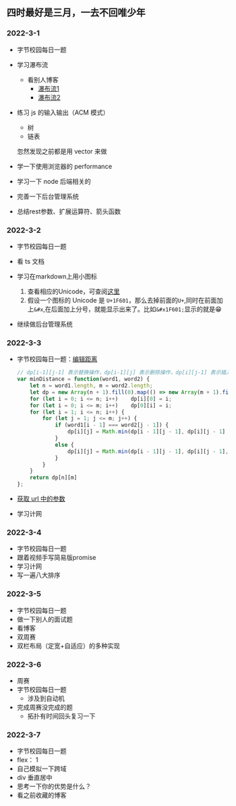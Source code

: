 ## 四时最好是三月，一去不回唯少年

### 2022-3-1

+ 字节校园每日一题

+ 学习瀑布流
  + 看别人博客
    + [瀑布流1](https://juejin.cn/post/6963071339108237319)
    + [瀑布流2](https://juejin.cn/post/6844904004720263176)
+ 练习 js 的输入输出（ACM 模式）
  + 树
  + 链表
  
  忽然发现之前都是用 vector 来做
+ 学一下使用浏览器的 performance
+ 学习一下 node 后端相关的
+ 完善一下后台管理系统

+ 总结rest参数、扩展运算符、箭头函数

### 2022-3-2

+ 字节校园每日一题

+ 看 ts 文档

+ 学习在markdown上用小图标

  1. 查看相应的Unicode，可查阅[这里](https://apps.timwhitlock.info/emoji/tables/unicode#)
  2. 假设一个图标的 Unicode 是 `U+1F601`，那么去掉前面的`U+`,同时在前面加上`&#x`,在后面加上分号，就能显示出来了。比如`&#x1F601;`显示的就是&#x1F601;

+ 继续做后台管理系统

  
  

### 2022-3-3

+ 字节校园每日一题：[编辑距离](https://leetcode-cn.com/problems/edit-distance/)

  ```js
  // dp[i-1][j-1] 表示替换操作，dp[i-1][j] 表示删除操作，dp[i][j-1] 表示插入操作。
  var minDistance = function(word1, word2) {
      let n = word1.length, m = word2.length;
      let dp = new Array(n + 1).fill(0).map(() => new Array(m + 1).fill(0));
      for (let i = 0; i <= n; i++)    dp[i][0] = i;
      for (let i = 0; i <= m; i++)    dp[0][i] = i;
      for (let i = 1; i <= n; i++) {
          for (let j = 1; j <= m; j++) {
              if (word1[i - 1] === word2[j - 1]) {
                  dp[i][j] = Math.min(dp[i - 1][j - 1], dp[i][j - 1] + 1, dp[i - 1][j] + 1);
              }
              else {
                  dp[i][j] = Math.min(dp[i - 1][j - 1], dp[i][j - 1], dp[i - 1][j]) + 1;
              }
          }
      }
      return dp[n][m]
  };
  ```

  

+ [获取 url 中的参数](https://www.nowcoder.com/practice/a3ded747e3884a3c86d09d88d1652e10)

+ 学习计网

### 2022-3-4

+ 字节校园每日一题
+ 跟着视频手写简易版promise
+ 学习计网
+ 写一遍八大排序

### 2022-3-5

+ 字节校园每日一题
+ 做一下别人的面试题
+ 看博客
+ 双周赛
+ 双栏布局（定宽+自适应）的多种实现

### 2022-3-6

+ 周赛
+ 字节校园每日一题
  + 涉及到自动机
+ 完成周赛没完成的题
  + 拓扑有时间回头复习一下

### 2022-3-7

+ 字节校园每日一题
+ flex： 1
+ 自己模拟一下跨域
+ div 垂直居中
+ 思考一下你的优势是什么？
+ 看之前收藏的博客


